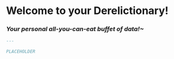 # Welcome to your Derelictionary!
### *Your personal all-you-can-eat buffet of data!~*
```markdown
---

PLACEHOLDER